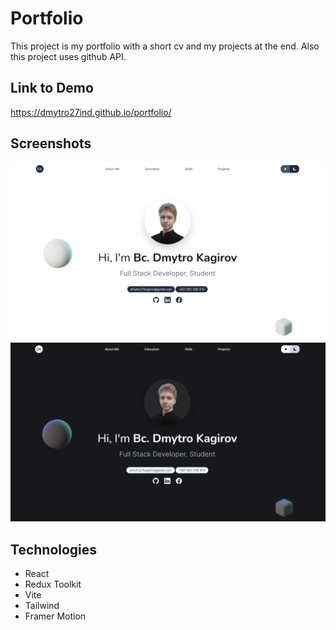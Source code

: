 # Portfolio

This project is my portfolio with a short cv and my projects at the end. Also this project uses github API.

## Link to Demo
https://dmytro27ind.github.io/portfolio/

## Screenshots

![App Screenshot](https://github.com/Dmytro27Ind/images/blob/main/portfolio-1.PNG)
![App Screenshot](https://github.com/Dmytro27Ind/images/blob/main/portfolio-2.PNG)

## Technologies
- React
- Redux Toolkit
- Vite
- Tailwind
- Framer Motion